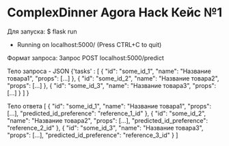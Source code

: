 # ComplexDinner Agora Hack Кейс №1

Для запуска:
$ flask run
  * Running on localhost:5000/ (Press CTRL+C to quit)


Формат запроса:
Запрос
POST localhost:5000/predict

Тело запроса - JSON
{'tasks' : [
  {
    "id": "some_id_1",
    "name": "Название товара1",
    "props": [...]
  },
  {
    "id": "some_id_2",
    "name": "Название товара2",
    "props": [...]
  },
  {
    "id": "some_id_3",
    "name": "Название товара3",
    "props": [...]
  }
]
}

Тело ответа
[
  {
    "id": "some_id_1",
    "name": "Название товара1",
    "props": [...],
    "predicted_id_preference": "reference_1_id"
  },
  {
    "id": "some_id_2",
    "name": "Название товара2",
    "props": [...],
    "predicted_id_preference": "reference_2_id"
  },
  {
    "id": "some_id_3",
    "name": "Название товара3",
    "props": [...],
    "predicted_id_preference": "reference_3_id"
  }
]